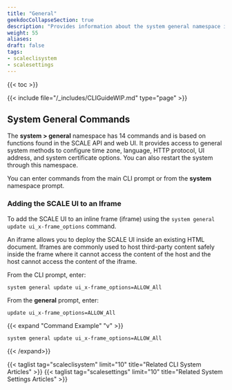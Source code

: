 ```yaml
---
title: "General"
geekdocCollapseSection: true
description: "Provides information about the system general namespace in the TrueNAS CLI. Includes command syntax and common commands." 
weight: 55
aliases:
draft: false
tags:
- scaleclisystem
- scalesettings
---
```

{{< toc >}}


{{< include file="/_includes/CLIGuideWIP.md" type="page" >}}


## System General Commands

The **system > general** namespace has 14 commands and is based on functions found in the SCALE API and web UI. 
It provides access to general system methods to configure time zone, language, HTTP protocol, UI address, and system certificate options. 
You can also restart the system through this namespace. 

You can enter commands from the main CLI prompt or from the **system** namespace prompt.

### Adding the SCALE UI to an Iframe

To add the SCALE UI to an inline frame (iframe) using the `system general update ui_x-frame_options` command.

An iframe allows you to  deploy the SCALE UI inside an existing HTML document. 
Iframes are commonly used to host third-party content safely inside the frame where it cannot access the content of the host and the host cannot access the content of the iframe.

From the CLI prompt, enter:

`system general update ui_x-frame_options=ALLOW_All`

From the **general** prompt, enter:

`update ui_x-frame_options=ALLOW_All`

{{< expand "Command Example" "v" >}}
```
system general update ui_x-frame_options=ALLOW_All

```
{{< /expand>}}


{{< taglist tag="scaleclisystem" limit="10" title="Related CLI System Articles" >}}
{{< taglist tag="scalesettings" limit="10" title="Related System Settings Articles" >}}